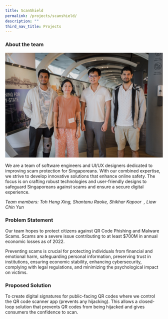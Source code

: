 ```yaml
---
title: ScanShield
permalink: /projects/scanshield/
description: ""
third_nav_title: Projects
---
```

### About the team

![](/images/scanshield.jpeg)

We are a team of software engineers and UI/UX designers dedicated to improving scam protection for Singaporeans. With our combined expertise, we strive to develop innovative solutions that enhance online safety. The focus is on crafting robust technologies and user-friendly designs to safeguard Singaporeans against scams and ensure a secure digital experience.

*Team members: Toh Heng Xing, Shantanu Raoke, Shikhar Kapoor  , Liaw Chin Yun*

### Problem Statement

Our team hopes to protect citizens against QR Code Phishing and Malware Scams. Scams are a severe issue contributing to at least $700M in annual economic losses as of 2022.

Preventing scams is crucial for protecting individuals from financial and emotional harm, safeguarding personal information, preserving trust in institutions, ensuring economic stability, enhancing cybersecurity, complying with legal regulations, and minimizing the psychological impact on victims.

### Proposed Solution

To create digital signatures for public-facing QR codes where we control the QR code scanner app (prevents any hijacking). This allows a closed-loop solution that prevents QR codes from being hijacked and gives consumers the confidence to scan.